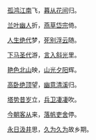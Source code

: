 [孤鸿](https://so.gushiwen.cn/shiwenv_f4a35c0d146a.aspx)[江南](https://so.gushiwen.cn/shiwenv_02ba8d3eabab.aspx)飞，[暮从](https://so.gushiwen.cn/shiwenv_047024512325.aspx)[花间](https://so.gushiwen.cn/shiwenv_3185407c5519.aspx)归。

[兰叶](https://so.gushiwen.cn/shiwenv_d5419292d268.aspx)[幽人](https://so.gushiwen.cn/shiwenv_5e265e29083e.aspx)折，[燕草](https://so.gushiwen.cn/shiwenv_727c47ecf120.aspx)[岱宗](https://so.gushiwen.cn/shiwenv_efec283b31e0.aspx)倚。

[人生](https://so.gushiwen.cn/shiwenv_9670cc44eef4.aspx)[绝代](https://so.gushiwen.cn/shiwenv_33daedbc42a1.aspx)梦，[死别](https://so.gushiwen.cn/shiwenv_46c874845670.aspx)[浮云](https://so.gushiwen.cn/shiwenv_12c487f7a589.aspx)随。

[下马](https://so.gushiwen.cn/shiwenv_dc090c40cab3.aspx)[圣代](https://so.gushiwen.cn/shiwenv_dfa0d65184ac.aspx)游，[言入](https://so.gushiwen.cn/shiwenv_3ca53d3dfb52.aspx)[斜光](https://so.gushiwen.cn/shiwenv_8813f91342c8.aspx)里。

[艳色](https://so.gushiwen.cn/shiwenv_f73dd1f66af4.aspx)[北山](https://so.gushiwen.cn/shiwenv_59375fc2edd7.aspx)映，[山光](https://so.gushiwen.cn/shiwenv_9306064f2630.aspx)[夕阳](https://so.gushiwen.cn/shiwenv_2c7594304bb9.aspx)辉。

[高卧](https://so.gushiwen.cn/shiwenv_c6f492aeb6d7.aspx)[绝顶](https://so.gushiwen.cn/shiwenv_23c91fa1d5eb.aspx)望，[幽意](https://so.gushiwen.cn/shiwenv_99260121fb8c.aspx)[清溪](https://so.gushiwen.cn/shiwenv_0b87829569c8.aspx)归。

[塔势](https://so.gushiwen.cn/shiwenv_14f186d50948.aspx)[昔岁](https://so.gushiwen.cn/shiwenv_b0dc7d922c3d.aspx)立，[兵卫](https://so.gushiwen.cn/shiwenv_4d064982fa0e.aspx)[凄凄](https://so.gushiwen.cn/shiwenv_9a7569bbab39.aspx)吹。

[今朝](https://so.gushiwen.cn/shiwenv_bde0a1fcff27.aspx)[客从](https://so.gushiwen.cn/shiwenv_c40eeba65a3e.aspx)来，[落帆](https://so.gushiwen.cn/shiwenv_9a4af1036d85.aspx)[吏舍](https://so.gushiwen.cn/shiwenv_48b0176c1010.aspx)停。

[永日](https://so.gushiwen.cn/shiwenv_871dfe3a1377.aspx)[汲井](https://so.gushiwen.cn/shiwenv_8483f12e6ef6.aspx)思，[久为](https://so.gushiwen.cn/shiwenv_324652b6ac3d.aspx)<a href="#" title="久为簪组累，幸此南夷谪。
闲依农圃邻，偶似山林客。
晓耕翻露草，夜榜响溪石。
来往不逢人，长歌楚天碧。">久为</a>故乡期。
